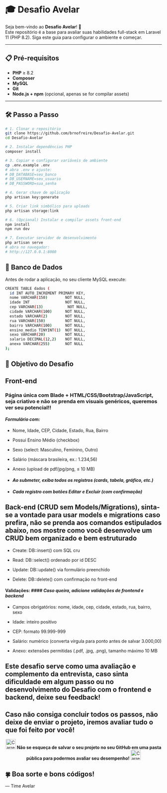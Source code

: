 # 🎓 Desafio Avelar

Seja bem-vindo ao **Desafio Avelar**! 🚀  
Este repositório é a base para avaliar suas habilidades full-stack em Laravel 11 (PHP 8.2). Siga este guia para configurar o ambiente e começar.

---

## 📋 Pré-requisitos

- **PHP** ≥ 8.2  
- **Composer**  
- **MySQL**  
- **Git**  
- **Node.js + npm** (opcional, apenas se for compilar assets)

---

## 🛠️ Passo a Passo

```bash
# 1. Clonar o repositório
git clone https://github.com/brnofreire/Desafio-Avelar.git
cd Desafio-Avelar

# 2. Instalar dependências PHP
composer install

# 3. Copiar e configurar variáveis de ambiente
cp .env.example .env
# abra .env e ajuste:
# DB_DATABASE=seu_banco
# DB_USERNAME=seu_usuario
# DB_PASSWORD=sua_senha

# 4. Gerar chave de aplicação
php artisan key:generate

# 5. Criar link simbólico para uploads
php artisan storage:link

# 6. (Opcional) Instalar e compilar assets front-end
npm install
npm run dev

# 7. Executar servidor de desenvolvimento
php artisan serve
# abra no navegador:
# http://127.0.0.1:8000

```
## 💾 Banco de Dados
Antes de rodar a aplicação, no seu cliente MySQL execute:

```bash
CREATE TABLE dados (
  id INT AUTO_INCREMENT PRIMARY KEY,
  nome VARCHAR(150)        NOT NULL,
  idade INT                NOT NULL,
  cep VARCHAR(13)           NOT NULL,
  cidade VARCHAR(100)      NOT NULL,
  estado VARCHAR(2)        NOT NULL,
  rua VARCHAR(150)         NOT NULL,
  bairro VARCHAR(100)      NOT NULL,
  ensino_medio TINYINT(1)  NOT NULL,
  sexo VARCHAR(20)         NOT NULL,
  salario DECIMAL(12,2)    NOT NULL,
  anexo VARCHAR(255)       NOT NULL
);
```
## 🎯 Objetivo do Desafio
## **Front-end**
### Página única com Blade + HTML/CSS/Bootstrap/JavaScript, seja criativo e não se prenda em visuais genéricos, queremos ver seu potencial!!

#### *Formulário com:*

- Nome, Idade, CEP, Cidade, Estado, Rua, Bairro

- Possui Ensino Médio (checkbox)

- Sexo (select: Masculino, Feminino, Outro)

- Salário (máscara brasileira, ex.: 1.234,56)

- Anexo (upload de pdf/jpg/png, ≤ 10 MB)

- #### *Ao submeter, exiba todos os registros (cards, tabela, gráfico, etc.)*

- #### *Cada registro com botões Editar e Excluir (com confirmação)*

## **Back-end (CRUD sem Models/Migrations), sinta-se a vontade para usar models e migrations caso prefira, não se prenda aos comandos estipulados abaixo, nos mostre como você desenvolve um CRUD bem organizado e bem estruturado**
- Create: DB::insert() com SQL cru

- Read: DB::select() ordenado por id DESC

- Update: DB::update() via formulário preenchido

- Delete: DB::delete() com confirmação no front-end

#### **Validações:** #### *Caso queira, adicione validações de frontend e backend*

- Campos obrigatórios: nome, idade, cep, cidade, estado, rua, bairro, sexo

- Idade: inteiro positivo

- CEP: formato 99.999-999

- Salário: numérico (converta vírgula para ponto antes de salvar 3.000,00)

- Anexo: extensões permitidas (.pdf, .jpg, .png), tamanho máximo 10 MB


## Este desafio serve como uma avaliação e complemento da entrevista, caso sinta dificuldade em algum passo ou no desenvolvimento do Desafio com o frontend e backend, deixe seu feedback!

## Caso não consiga concluir todos os passos, não deixe de enviar o projeto, iremos avaliar tudo o que foi feito por você!

<p align="center">
  <img src="https://github.githubassets.com/images/spinners/octocat-spinner-32.gif" width="32" height="32" alt="Carregando..." />
  <strong>Não se esqueça de salvar o seu projeto no seu GitHub em uma pasta pública para podermos avaliar seu desempenho!</strong>
  <img src="https://github.githubassets.com/images/spinners/octocat-spinner-32.gif" width="32" height="32" alt="Carregando..." />
</p>


## 🍀 Boa sorte e bons códigos!
— Time Avelar
